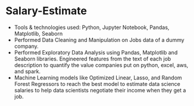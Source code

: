 # Salary-Estimate

- Tools & technologies used: Python, Jupyter Notebook, Pandas, Matplotlib, Seaborn
- Performed Data Cleaning and Manipulation on Jobs data of a dummy company.
- Performed Exploratory Data Analysis using Pandas, Matplotlib and Seaborn libraries. Engineered features from
the text of each job description to quantify the value companies put on python, excel, aws, and spark.
- Machine Learning models like Optimized Linear, Lasso, and Random Forest Regressors to reach the best model
to estimate data science salaries to help data scientists negotiate their income when they get a job.
